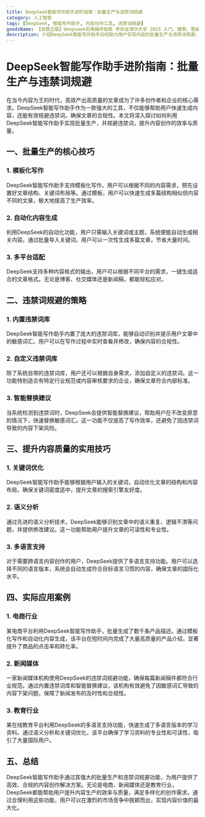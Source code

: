 ```yaml
---
title: DeepSeek智能写作助手进阶指南：批量生产与违禁词规避
category: 人工智能
tags: [DeepSeek, 智能写作助手, 内容创作工具, 违禁词规避]
goodsName: 【自营正版】deepseek实用操作指南 李尚龙清华大学 2025 入门、搜索、答疑、写作 deepseek使用教程 ai时代生存手册 零基础掌握deepseek 从入门到精通deepseek教程自营
description: 介绍DeepSeek智能写作助手如何助力用户实现内容的批量生产与违禁词规避，提升创作效率与内容质量。文章详细讲解了模板化写作、自动化内容生成等核心技巧，以及内置和自定义违禁词库的使用方法。此外，还分享了关键词优化、语义分析等提升内容质量的策略，并通过电商、新闻媒体和教育行业的实际应用案例展示了DeepSeek的多功能性和适用性。无论是提高产品描述的质量还是确保新闻稿件的合规性，DeepSeek都是强有力的内容创作工具。
---
```

# DeepSeek智能写作助手进阶指南：批量生产与违禁词规避

在当今内容为王的时代，高效产出高质量的文章成为了许多创作者和企业的核心需求。DeepSeek智能写作助手作为一款强大的工具，不仅能够帮助用户快速生成内容，还能有效规避违禁词，确保文章的合规性。本文将深入探讨如何利用DeepSeek智能写作助手实现批量生产，并规避违禁词，提升内容创作的效率与质量。

## 一、批量生产的核心技巧

### 1. 模板化写作
DeepSeek智能写作助手支持模板化写作，用户可以根据不同的内容需求，预先设置好文章结构、关键词布局等。通过模板，用户可以快速生成多篇结构相似但内容不同的文章，极大地提高了生产效率。

### 2. 自动化内容生成
利用DeepSeek的自动化功能，用户只需输入关键词或主题，系统便能自动生成相关内容。通过批量导入关键词，用户可以一次性生成多篇文章，节省大量时间。

### 3. 多平台适配
DeepSeek支持多种内容格式的输出，用户可以根据不同平台的需求，一键生成适合的文章格式。无论是博客、社交媒体还是新闻稿，都能轻松应对。

## 二、违禁词规避的策略

### 1. 内置违禁词库
DeepSeek智能写作助手内置了庞大的违禁词库，能够自动识别并提示用户文章中的敏感词汇。用户可以在写作过程中实时查看并修改，确保内容的合规性。

### 2. 自定义违禁词库
除了系统自带的违禁词库，用户还可以根据自身需求，添加自定义的违禁词。这一功能特别适合有特定行业规范或内容审核要求的企业，确保文章符合内部标准。

### 3. 智能替换建议
当系统检测到违禁词时，DeepSeek会提供智能替换建议，帮助用户在不改变原意的情况下，快速替换敏感词汇。这一功能不仅提高了写作效率，还避免了因违禁词导致的内容下架风险。

## 三、提升内容质量的实用技巧

### 1. 关键词优化
DeepSeek智能写作助手能够根据用户输入的关键词，自动优化文章的结构和内容布局，确保关键词密度适中，提升文章的搜索引擎友好度。

### 2. 语义分析
通过先进的语义分析技术，DeepSeek能够识别文章中的语义重复、逻辑不清等问题，并提供修改建议。这一功能帮助用户提升文章的可读性和专业性。

### 3. 多语言支持
对于需要跨语言内容创作的用户，DeepSeek提供了多语言支持功能。用户可以选择不同的语言版本，系统会自动生成符合目标语言习惯的内容，确保文章的国际化水平。

## 四、实际应用案例

### 1. 电商行业
某电商平台利用DeepSeek智能写作助手，批量生成了数千条产品描述。通过模板化写作和自动化内容生成，该平台在短时间内完成了大量高质量的产品介绍，显著提升了商品的点击率和转化率。

### 2. 新闻媒体
一家新闻媒体机构使用DeepSeek的违禁词规避功能，确保每篇新闻稿件都符合行业规范。通过内置违禁词库和智能替换建议，该机构有效避免了因敏感词汇导致的内容下架问题，保障了新闻发布的及时性和合规性。

### 3. 教育行业
某在线教育平台利用DeepSeek的多语言支持功能，快速生成了多语言版本的学习资料。通过语义分析和关键词优化，该平台确保了学习资料的专业性和可读性，吸引了大量国际用户。

## 五、总结

DeepSeek智能写作助手通过其强大的批量生产和违禁词规避功能，为用户提供了高效、合规的内容创作解决方案。无论是电商、新闻媒体还是教育行业，DeepSeek都能帮助用户提升内容生产的效率与质量，满足多样化的创作需求。通过合理利用这些功能，用户可以在激烈的市场竞争中脱颖而出，实现内容价值的最大化。